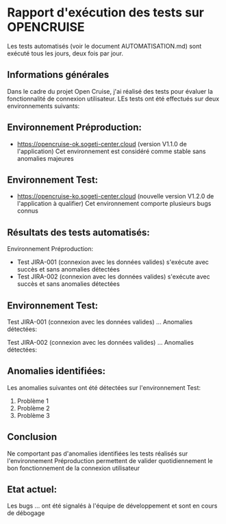 # Rapport d'exécution des tests sur OPENCRUISE

Les tests automatisés (voir le document AUTOMATISATION.md) sont exécuté tous les jours, deux fois par jour.

## Informations générales

Dans le cadre du projet Open Cruise, j'ai réalisé des tests pour évaluer la fonctionnalité de connexion utilisateur. LEs tests ont été effectués sur deux environnements suivants:

## Environnement Préproduction:
- https://opencruise-ok.sogeti-center.cloud (version V1.1.0 de l'application)
Cet environnement est considéré comme stable sans anomalies majeures

## Environnement Test:
- https://opencruise-ko.sogeti-center.cloud (nouvelle version V1.2.0 de l'application à qualifier)
Cet environnement comporte plusieurs bugs connus

## Résultats des tests automatisés:
Environnement Préproduction:
- Test JIRA-001 (connexion avec les données valides) s'exécute avec succès et sans anomalies détectées
- Test JIRA-002 (connexion avec les données valides) s'exécute avec succès et sans anomalies détectées

## Environnement Test:
Test JIRA-001 (connexion avec les données valides) ...
Anomalies détectées:

Test JIRA-002 (connexion avec les données valides) ...
Anomalies détectées:

## Anomalies identifiées:

Les anomalies suivantes ont été détectées sur l'environnement Test:
1. Problème 1
2. Problème 2
3. Problème 3

## Conclusion

Ne comportant pas d'anomalies identifiées les tests réalisés sur l'environnement Préproduction permettent de valider quotidiennement le bon fonctionnement de la connexion utilisateur

## Etat actuel:

Les bugs ... ont été signalés à l'équipe de développement et sont en cours de débogage 

